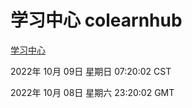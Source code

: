 # 学习中心 colearnhub
[学习中心](http://27.19.33.125:56308/colearnhub/)

2022年 10月 09日 星期日 07:20:02 CST

2022年 10月 08日 星期六 23:20:02 GMT
